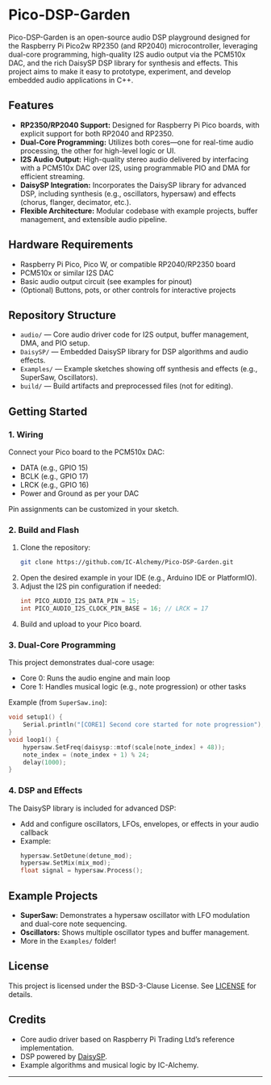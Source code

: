 

# Pico-DSP-Garden

Pico-DSP-Garden is an open-source audio DSP playground designed for the Raspberry Pi Pico2w RP2350 (and RP2040) microcontroller, leveraging dual-core programming, high-quality I2S audio output via the PCM510x DAC, and the rich DaisySP DSP library for synthesis and effects. This project aims to make it easy to prototype, experiment, and develop embedded audio applications in C++.

## Features

- **RP2350/RP2040 Support:** Designed for Raspberry Pi Pico boards, with explicit support for both RP2040 and RP2350.
- **Dual-Core Programming:** Utilizes both cores—one for real-time audio processing, the other for high-level logic or UI.
- **I2S Audio Output:** High-quality stereo audio delivered by interfacing with a PCM510x DAC over I2S, using programmable PIO and DMA for efficient streaming.
- **DaisySP Integration:** Incorporates the DaisySP library for advanced DSP, including synthesis (e.g., oscillators, hypersaw) and effects (chorus, flanger, decimator, etc.).
- **Flexible Architecture:** Modular codebase with example projects, buffer management, and extensible audio pipeline.

## Hardware Requirements

- Raspberry Pi Pico, Pico W, or compatible RP2040/RP2350 board
- PCM510x or similar I2S DAC
- Basic audio output circuit (see examples for pinout)
- (Optional) Buttons, pots, or other controls for interactive projects

## Repository Structure

- `audio/` — Core audio driver code for I2S output, buffer management, DMA, and PIO setup.
- `DaisySP/` — Embedded DaisySP library for DSP algorithms and audio effects.
- `Examples/` — Example sketches showing off synthesis and effects (e.g., SuperSaw, Oscillators).
- `build/` — Build artifacts and preprocessed files (not for editing).

## Getting Started

### 1. Wiring

Connect your Pico board to the PCM510x DAC:

- DATA (e.g., GPIO 15)
- BCLK (e.g., GPIO 17)
- LRCK (e.g., GPIO 16)
- Power and Ground as per your DAC

Pin assignments can be customized in your sketch.

### 2. Build and Flash

1. Clone the repository:
   ```sh
   git clone https://github.com/IC-Alchemy/Pico-DSP-Garden.git
   ```
2. Open the desired example in your IDE (e.g., Arduino IDE or PlatformIO).
3. Adjust the I2S pin configuration if needed:
   ```cpp
   int PICO_AUDIO_I2S_DATA_PIN = 15;
   int PICO_AUDIO_I2S_CLOCK_PIN_BASE = 16; // LRCK = 17
   ```
4. Build and upload to your Pico board.

### 3. Dual-Core Programming

This project demonstrates dual-core usage:

- Core 0: Runs the audio engine and main loop
- Core 1: Handles musical logic (e.g., note progression) or other tasks

Example (from `SuperSaw.ino`):
```cpp
void setup1() {
    Serial.println("[CORE1] Second core started for note progression");
}
void loop1() {
    hypersaw.SetFreq(daisysp::mtof(scale[note_index] + 48));
    note_index = (note_index + 1) % 24;
    delay(1000);
}
```

### 4. DSP and Effects

The DaisySP library is included for advanced DSP:
- Add and configure oscillators, LFOs, envelopes, or effects in your audio callback
- Example:
  ```cpp
  hypersaw.SetDetune(detune_mod);
  hypersaw.SetMix(mix_mod);
  float signal = hypersaw.Process();
  ```

## Example Projects

- **SuperSaw:** Demonstrates a hypersaw oscillator with LFO modulation and dual-core note sequencing.
- **Oscillators:** Shows multiple oscillator types and buffer management.
- More in the `Examples/` folder!

## License

This project is licensed under the BSD-3-Clause License. See [LICENSE](LICENSE) for details.

## Credits

- Core audio driver based on Raspberry Pi Trading Ltd’s reference implementation.
- DSP powered by [DaisySP](https://github.com/electro-smith/DaisySP).
- Example algorithms and musical logic by IC-Alchemy.

---

